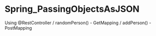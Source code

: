 # Spring_PassingObjectsAsJSON
Using @RestController / randomPerson() - GetMapping / addPerson() - PostMapping
